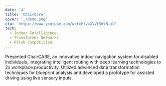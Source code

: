 ```yaml
---
date: '4'
title: 'ChairCare'
cover: './demo.png'
cta: 'https://www.youtube.com/watch?v=XVVtSWsN-iU'
tech:
  - Indoor Intelligence
  - Transformer Networks
  - Pitch Competition
---
```


Presented ChairCARE, an innovative indoor navigation system for disabled individuals, integrating intelligent
routing with deep learning technologies to 2x workplace productivity. Utilized advanced data transformation techniques for blueprint analysis and developed a prototype for assisted
driving using live sensory inputs.
